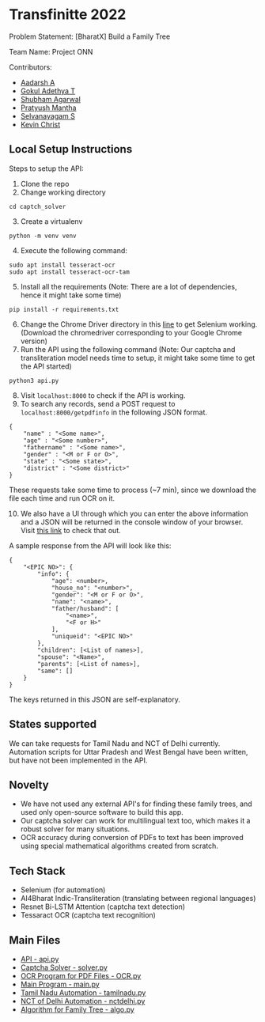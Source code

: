 # Transfinitte 2022

Problem Statement: [BharatX] Build a Family Tree

Team Name: Project ONN

Contributors:
- [Aadarsh A](https://github.com/aadarsh-ram)
- [Gokul Adethya T](https://github.com/FrozenWolf-Cyber/)
- [Shubham Agarwal](https://github.com/shubham-1806)
- [Pratyush Mantha](https://github.com/pratyush-1)
- [Selvanayagam S](https://github.com/S-Selvanayagam)
- [Kevin Christ](https://github.com/zabarudo)

## Local Setup Instructions

Steps to setup the API:
1. Clone the repo
2. Change working directory 
```
cd captch_solver
```
3. Create a virtualenv
```
python -m venv venv
```
4. Execute the following command:
```
sudo apt install tesseract-ocr
sudo apt install tesseract-ocr-tam
```
5. Install all the requirements (Note: There are a lot of dependencies, hence it might take some time)
```
pip install -r requirements.txt
```
6. Change the Chrome Driver directory in this [line](https://github.com/aadarsh-ram/transfinitte2022/blob/main/captch_solver/main.py#L41) to get Selenium working.
(Download the chromedriver corresponding to your Google Chrome version)
7. Run the API using the following command (Note: Our captcha and transliteration model needs time to setup, it might take some time to get the API started)
```
python3 api.py
```
8. Visit `localhost:8000` to check if the API is working.
9. To search any records, send a POST request to `localhost:8000/getpdfinfo` in the following JSON format.
```
{
    "name" : "<Some name>",
    "age" : "<Some number>",
    "fathername" : "<Some name>",
    "gender" : "<M or F or O>",
    "state" : "<Some state>",
    "district" : "<Some district>"
}
```
These requests take some time to process (~7 min), since we download the file each time and run OCR on it.

10. We also have a UI through which you can enter the above information and a JSON will be returned in the console window of your browser. Visit [this link](./frontend/test.html) to check that out.

A sample response from the API will look like this:
```
{
    "<EPIC NO>": {
        "info": {
            "age": <number>,
            "house_no": "<number>",
            "gender": "<M or F or O>",
            "name": "<name>",
            "father/husband": [
                "<name>",
                "<F or H>"
            ],
            "uniqueid": "<EPIC NO>"
        },
        "children": [<List of names>],
        "spouse": "<Name>",
        "parents": [<List of names>],
        "same": []
    }
}
```
The keys returned in this JSON are self-explanatory.

## States supported
We can take requests for Tamil Nadu and NCT of Delhi currently. Automation scripts for Uttar Pradesh and West Bengal have been written, but have not been implemented in the API.

## Novelty
- We have not used any external API's for finding these family trees, and used only open-source software to build this app. 
- Our captcha solver can work for multilingual text too, which makes it a robust solver for many situations.
- OCR accuracy during conversion of PDFs to text has been improved using special mathematical algorithms created from scratch.

## Tech Stack
- Selenium (for automation)
- AI4Bharat Indic-Transliteration (translating between regional languages)
- Resnet Bi-LSTM Attention (captcha text detection)
- Tessaract OCR (captcha text recognition)

## Main Files
- [API - api.py](./captch_solver/api.py)
- [Captcha Solver - solver.py](./captch_solver/solver.py)
- [OCR Program for PDF Files - OCR.py](./captch_solver/OCR.py)
- [Main Program - main.py](./captch_solver/main.py)
- [Tamil Nadu Automation - tamilnadu.py](./captch_solver/tamilnadu.py)
- [NCT of Delhi Automation - nctdelhi.py](./captch_solver/nctdelhi.py)
- [Algorithm for Family Tree - algo.py](./captch_solver/algo.py)